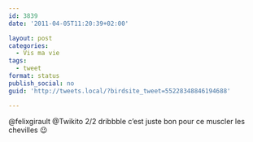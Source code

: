 ```yaml
---
id: 3839
date: '2011-04-05T11:20:39+02:00'

layout: post
categories:
  - Vis ma vie
tags:
  - tweet
format: status
publish_social: no
guid: 'http://tweets.local/?birdsite_tweet=55228348846194688'

---
```


@felixgirault @Twikito 2/2 dribbble c’est juste bon pour ce muscler les chevilles 😉